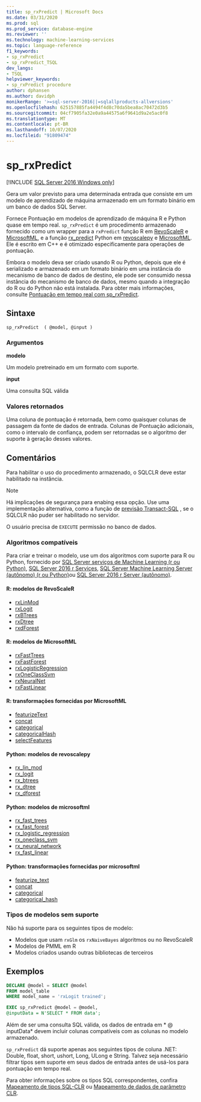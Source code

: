 ```yaml
---
title: sp_rxPredict | Microsoft Docs
ms.date: 03/31/2020
ms.prod: sql
ms.prod_service: database-engine
ms.reviewer: ''
ms.technology: machine-learning-services
ms.topic: language-reference
f1_keywords:
- sp_rxPredict
- sp_rxPredict_TSQL
dev_langs:
- TSQL
helpviewer_keywords:
- sp_rxPredict procedure
author: dphansen
ms.author: davidph
monikerRange: '>=sql-server-2016||=sqlallproducts-allversions'
ms.openlocfilehash: 625157885fa4494f4d8c70da5bea8ac70472d3b5
ms.sourcegitcommit: 04cf7905fa32e0a9a44575a6f9641d9a2e5ac0f8
ms.translationtype: MT
ms.contentlocale: pt-BR
ms.lasthandoff: 10/07/2020
ms.locfileid: "91809474"
---
```

# <a name="sp_rxpredict"></a>sp_rxPredict  
[!INCLUDE [SQL Server 2016 Windows only](../../includes/applies-to-version/sqlserver2016-windows-only.md)]

Gera um valor previsto para uma determinada entrada que consiste em um modelo de aprendizado de máquina armazenado em um formato binário em um banco de dados SQL Server.

Fornece Pontuação em modelos de aprendizado de máquina R e Python quase em tempo real. `sp_rxPredict` é um procedimento armazenado fornecido como um wrapper para a `rxPredict` função R em [RevoScaleR](/r-server/r-reference/revoscaler/revoscaler) e [MicrosoftML](/r-server/r-reference/microsoftml/microsoftml-package), e a função [rx_predict](/machine-learning-server/python-reference/revoscalepy/rx-predict) Python em [revoscalepy](/machine-learning-server/python-reference/revoscalepy/revoscalepy-package) e [MicrosoftML](/machine-learning-server/python-reference/microsoftml/microsoftml-package). Ele é escrito em C++ e é otimizado especificamente para operações de pontuação.

Embora o modelo deva ser criado usando R ou Python, depois que ele é serializado e armazenado em um formato binário em uma instância do mecanismo de banco de dados de destino, ele pode ser consumido nessa instância do mecanismo de banco de dados, mesmo quando a integração do R ou do Python não está instalada. Para obter mais informações, consulte [Pontuação em tempo real com sp_rxPredict](../../machine-learning/predictions/real-time-scoring.md).

## <a name="syntax"></a>Sintaxe

```
sp_rxPredict  ( @model, @input )
```

### <a name="arguments"></a>Argumentos

**modelo**

Um modelo pretreinado em um formato com suporte. 

**input**

Uma consulta SQL válida

### <a name="return-values"></a>Valores retornados

Uma coluna de pontuação é retornada, bem como quaisquer colunas de passagem da fonte de dados de entrada.
Colunas de Pontuação adicionais, como o intervalo de confiança, podem ser retornadas se o algoritmo der suporte à geração desses valores.

## <a name="remarks"></a>Comentários

Para habilitar o uso do procedimento armazenado, o SQLCLR deve estar habilitado na instância.

> [!NOTE]
> Há implicações de segurança para enabing essa opção. Use uma implementação alternativa, como a função de [previsão Transact-SQL](../../t-sql/queries/predict-transact-sql.md?view=sql-server-2017) , se o SQLCLR não puder ser habilitado no servidor.

O usuário precisa de `EXECUTE` permissão no banco de dados.

### <a name="supported-algorithms"></a>Algoritmos compatíveis

Para criar e treinar o modelo, use um dos algoritmos com suporte para R ou Python, fornecido por [SQL Server serviços de Machine Learning (r ou Python)](../../machine-learning/sql-server-machine-learning-services.md), [SQL Server 2016 r Services](../../machine-learning/r/sql-server-r-services.md), [SQL Server Machine Learning Server (autônomo) (r ou Python)](../../machine-learning/r/r-server-standalone.md)ou [SQL Server 2016 r Server (autônomo)](../../machine-learning/r/r-server-standalone.md?view=sql-server-2016).

#### <a name="r-revoscaler-models"></a>R: modelos de RevoScaleR

  + [rxLinMod](/machine-learning-server/r-reference/revoscaler/rxlinmod)
  + [rxLogit](/machine-learning-server/r-reference/revoscaler/rxlogit)
  + [rxBTrees](/machine-learning-server/r-reference/revoscaler/rxbtrees)
  + [rxDtree](/machine-learning-server/r-reference/revoscaler/rxdtree)
  + [rxdForest](/machine-learning-server/r-reference/revoscaler/rxdforest)

#### <a name="r-microsoftml-models"></a>R: modelos de MicrosoftML

  + [rxFastTrees](/machine-learning-server/r-reference/microsoftml/rxfasttrees)
  + [rxFastForest](/machine-learning-server/r-reference/microsoftml/rxfastforest)
  + [rxLogisticRegression](/machine-learning-server/r-reference/microsoftml/rxlogisticregression)
  + [rxOneClassSvm](/machine-learning-server/r-reference/microsoftml/rxoneclasssvm)
  + [rxNeuralNet](/machine-learning-server/r-reference/microsoftml/rxneuralnet)
  + [rxFastLinear](/machine-learning-server/r-reference/microsoftml/rxfastlinear)

#### <a name="r-transformations-supplied-by-microsoftml"></a>R: transformações fornecidas por MicrosoftML

  + [featurizeText](/machine-learning-server/r-reference/microsoftml/rxfasttrees)
  + [concat](/machine-learning-server/r-reference/microsoftml/concat)
  + [categorical](/machine-learning-server/r-reference/microsoftml/categorical)
  + [categoricalHash](/machine-learning-server/r-reference/microsoftml/categoricalHash)
  + [selectFeatures](/machine-learning-server/r-reference/microsoftml/selectFeatures)

#### <a name="python-revoscalepy-models"></a>Python: modelos de revoscalepy

  + [rx_lin_mod](/machine-learning-server/python-reference/revoscalepy/rx-lin-mod)
  + [rx_logit](/machine-learning-server/python-reference/revoscalepy/rx-logit)
  + [rx_btrees](/machine-learning-server/python-reference/revoscalepy/rx-btrees)
  + [rx_dtree](/machine-learning-server/python-reference/revoscalepy/rx-dtree)
  + [rx_dforest](/machine-learning-server/python-reference/revoscalepy/rx-dforest)


#### <a name="python-microsoftml-models"></a>Python: modelos de microsoftml

  + [rx_fast_trees](/machine-learning-server/python-reference/microsoftml/rx-fast-trees)
  + [rx_fast_forest](/machine-learning-server/python-reference/microsoftml/rx-fast-forest)
  + [rx_logistic_regression](/machine-learning-server/python-reference/microsoftml/rx-logistic-regression)
  + [rx_oneclass_svm](/machine-learning-server/python-reference/microsoftml/rx-oneclass-svm)
  + [rx_neural_network](/machine-learning-server/python-reference/microsoftml/rx-neural-network)
  + [rx_fast_linear](/machine-learning-server/python-reference/microsoftml/rx-fast-linear)

#### <a name="python-transformations-supplied-by-microsoftml"></a>Python: transformações fornecidas por microsoftml

  + [featurize_text](/machine-learning-server/python-reference/microsoftml/rx-fast-trees)
  + [concat](/machine-learning-server/python-reference/microsoftml/concat)
  + [categorical](/machine-learning-server/python-reference/microsoftml/categorical)
  + [categorical_hash](/machine-learning-server/python-reference/microsoftml/categorical-hash)
  
### <a name="unsupported-model-types"></a>Tipos de modelos sem suporte

Não há suporte para os seguintes tipos de modelo:

+ Modelos que usam `rxGlm` os `rxNaiveBayes` algoritmos ou no RevoScaleR
+ Modelos de PMML em R
+ Modelos criados usando outras bibliotecas de terceiros 

## <a name="examples"></a>Exemplos

```sql
DECLARE @model = SELECT @model 
FROM model_table 
WHERE model_name = 'rxLogit trained';

EXEC sp_rxPredict @model = @model,
@inputData = N'SELECT * FROM data';
```

Além de ser uma consulta SQL válida, os dados de entrada em * \@ inputData* devem incluir colunas compatíveis com as colunas no modelo armazenado.

`sp_rxPredict` dá suporte apenas aos seguintes tipos de coluna .NET: Double, float, short, ushort, Long, ULong e String. Talvez seja necessário filtrar tipos sem suporte em seus dados de entrada antes de usá-los para pontuação em tempo real. 

  Para obter informações sobre os tipos SQL correspondentes, confira [Mapeamento de tipos SQL-CLR](/dotnet/framework/data/adonet/sql/linq/sql-clr-type-mapping) ou [Mapeamento de dados de parâmetro CLR](../clr-integration-database-objects-types-net-framework/mapping-clr-parameter-data.md).